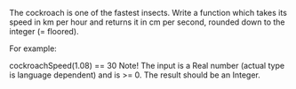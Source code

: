 The cockroach is one of the fastest insects. Write a function which takes its speed in km per hour and returns it in cm per second, rounded down to the integer (= floored).

For example:

cockroachSpeed(1.08) == 30
Note! The input is a Real number (actual type is language dependent) and is >= 0. The result should be an Integer.